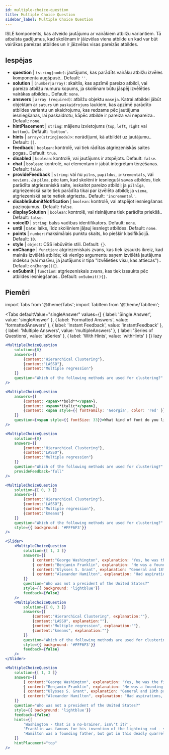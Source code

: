 ```yaml
---
id: multiple-choice-question 
title: Multiple Choice Question
sidebar_label: Multiple Choice Question
---
```


ISLE komponents, kas atveido jautājumu ar vairākiem atbilžu variantiem. Tā atbalsta gadījumus, kad skolēnam ir jāizvēlas viena atbilde un kad var būt vairākas pareizas atbildes un ir jāizvēlas visas pareizās atbildes.

## Iespējas

* __question__ | `(string|node)`: jautājums, kas parādīts vairāku atbilžu izvēles komponenta augšpusē.. Default: `''`.
* __solution__ | `(number|array)`: skaitlis, kas apzīmē pareizo atbildi, vai pareizo atbilžu numuru kopums, ja skolēnam būtu jāspēj izvēlēties vairākas atbildes.. Default: `none`.
* __answers__ | `array (required)`: atbilžu objektu `maseja`. Katrai atbildei jābūt objektam ar `saturs` un `paskaidrojums` laukiem, kas apzīmē parādīto atbildes variantu un skaidrojumu, kas redzams pēc jautājuma iesniegšanas, lai paskaidrotu, kāpēc atbilde ir pareiza vai nepareiza.. Default: `none`.
* __hintPlacement__ | `string`: mājienu izvietojums (`top`, `left`, `right` vai `bottom`).. Default: `'bottom'`.
* __hints__ | `array<(string|node)>`: norādījumi, kā atbildēt uz jautājumu.. Default: `[]`.
* __feedback__ | `boolean`: kontrolē, vai tiek rādītas atgriezeniskās saites pogas.. Default: `true`.
* __disabled__ | `boolean`: kontrolē, vai jautājums ir atspējots. Default: `false`.
* __chat__ | `boolean`: kontrolē, vai elementam ir jābūt integrētam tērzēšanas. Default: `false`.
* __provideFeedback__ | `string`: vai nu `pilns`, `papildus`, `inkrementāls`, vai `neviens`. Ja `pilna`, pēc tam, kad skolēni ir iesnieguši savas atbildes, tiek parādīta atgriezeniskā saite, ieskaitot pareizo atbildi; ja `pilnīga`, atgriezeniskā saite tiek parādīta tikai par izvēlēto atbildi; ja `viena`, atgriezeniskā saite netiek atgriezta.. Default: `'incremental'`.
* __disableSubmitNotification__ | `boolean`: kontrolē, vai atspējot iesniegšanas paziņojumus.. Default: `false`.
* __displaySolution__ | `boolean`: kontrolē, vai risinājums tiek parādīts priekšā.. Default: `false`.
* __voiceID__ | `string`: balss vadības identifikators. Default: `none`.
* __until__ | `Date`: laiks, līdz skolēniem jāļauj iesniegt atbildes. Default: `none`.
* __points__ | `number`: maksimālais punktu skaits, ko piešķir klasifikācijā. Default: `10`.
* __style__ | `object`: CSS iebūvētie stili. Default: `{}`.
* __onChange__ | `function`: atgriezeniskais zvans, kas tiek izsaukts ikreiz, kad mainās izvēlētā atbilde; kā vienīgo argumentu saņem izvēlētā jautājuma indeksu (vai masīvu, ja jautājums ir tipa "Izvēlieties visu, kas attiecas").. Default: `onChange(){}`.
* __onSubmit__ | `function`: atgriezeniskais zvans, kas tiek izsaukts pēc atbildes iesniegšanas.. Default: `onSubmit(){}`.


## Piemēri

import Tabs from '@theme/Tabs';
import TabItem from '@theme/TabItem';

<Tabs
    defaultValue="singleAnswer"
    values={[
        { label: 'Single Answer', value: 'singleAnswer' },
        { label: 'Formatted Answers', value: 'formattedAnswers' },
        { label: 'Instant Feedback', value: 'instantFeedback' },
        { label: 'Multiple Answers', value: 'multipleAnswers' },
        { label: 'Series of Questions', value: 'aSeries' },
        { label: 'With Hints', value: 'withHints' }
    ]}
    lazy
>

<TabItem value="singleAnswer">

```jsx live
<MultipleChoiceQuestion
    solution={0}
    answers={[
        {content:"Hierarchical Clustering"},
        {content:"LASSO"},
        {content:"Multiple regression"}
    ]}
    question="Which of the following methods are used for clustering?"
/>
```

</TabItem>

<TabItem value="formattedAnswers" >

```jsx live
<MultipleChoiceQuestion
    answers={[
        {content: <span>**bold**</span>},
        {content: <span>*italic*</span>},
        {content: <span style={{ fontFamily: 'Georgia', color: 'red' }}>styled</span>}
    ]}
    question={<span style={{ fontSize: 33}}>What kind of font do you like the most?</span>}
/>
```

</TabItem>

<TabItem value="instantFeedback">

```jsx live
<MultipleChoiceQuestion
    solution={0}
    answers={[
        {content:"Hierarchical Clustering"},
        {content:"LASSO"},
        {content:"Multiple regression"}
    ]}
    question="Which of the following methods are used for clustering?"
    provideFeedback="full"
/>
```

</TabItem>

<TabItem value="multipleAnswers">

```jsx live
<MultipleChoiceQuestion
    solution={[ 0, 3 ]}
    answers={[
        {content:"Hierarchical Clustering"},
        {content:"LASSO"},
        {content:"Multiple regression"},
        {content:"kmeans"}
    ]}
    question="Which of the following methods are used for clustering?"
    style={{ background: '#FFF6F3'}}
/>
```

</TabItem>

<TabItem value="aSeries">

```jsx live
<Slider>
    <MultipleChoiceQuestion
        solution={[ 1, 3 ]}
        answers={[
            { content:"George Washington", explanation: "Yes, he was the first president." },
            { content:"Benjamin Franklin", explanation: "He was a founding father."},
            { content:"Ulysses S. Grant", explanation: "General and 18th president." },
            { content:"Alexander Hamilton", explanation: "Had aspirations, but died in a duel." }
        ]}
        question="Who was not a president of the United States?"
        style={{ background: 'lightblue'}}
        feedback={false}
    />
    <MultipleChoiceQuestion
        solution={[ 0, 3 ]}
        answers={[
            {content:"Hierarchical Clustering", explanation:""},
            {content:"LASSO", explanation:""},
            {content:"Multiple regression", explanation:""},
            {content:"kmeans", explanation:""}
        ]}
        question="Which of the following methods are used for clustering?"
        style={{ background: '#FFF6F3'}}
        feedback={false}
    />
</Slider>
```

</TabItem>

<TabItem value="withHints">

```jsx live
<MultipleChoiceQuestion
    solution={[ 1, 3 ]}
    answers={[
        { content:"George Washington", explanation: "Yes, he was the first president." },
        { content:"Benjamin Franklin", explanation: "He was a founding father."},
        { content:"Ulysses S. Grant", explanation: "General and 18th president." },
        { content:"Alexander Hamilton", explanation: "Had aspirations, but died in a duel." }
    ]}
    question="Who was not a president of the United States?"
    style={{ background: 'lightblue'}}
    feedback={false}
    hints={[
        'Washington - that is a no-brainer, isn\'t it?',
        'Franklin was famous for his invention of the lightning rod - so why become more?',
        'Hamilton was a founding father, but got in this deadly quarrel with Aaron Burr.',
    ]}
    hintPlacement="top"
/>
```

</TabItem>

</Tabs>
